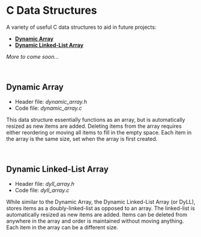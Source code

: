 # C Data Structures
A variety of useful C data structures to aid in future projects:
* __[Dynamic Array](#dynamic-array)__
* __[Dynamic Linked-List Array](#dynamic-linked-list-array)__ 

_More to come soon..._

<br>

## Dynamic Array
* Header file: *dynamic_array.h*
* Code file: *dynamic_array.c*

This data structure essentially functions as an array, but is automatically resized as new items are added. Deleting items from the array requires either reordering or moving all items to fill in the empty space. Each item in the array is the same size, set when the array is first created.


<br>

## Dynamic Linked-List Array
* Header file: *dyll_array.h*
* Code file: *dyll_array.c*

While similar to the Dynamic Array, the Dynamic Linked-List Array (or DyLL), stores items as a doubly-linked-list as opposed to an array. The linked-list is automatically resized as new items are added. Items can be deleted from anywhere in the array and order is maintained without moving anything. Each item in the array can be a different size.
